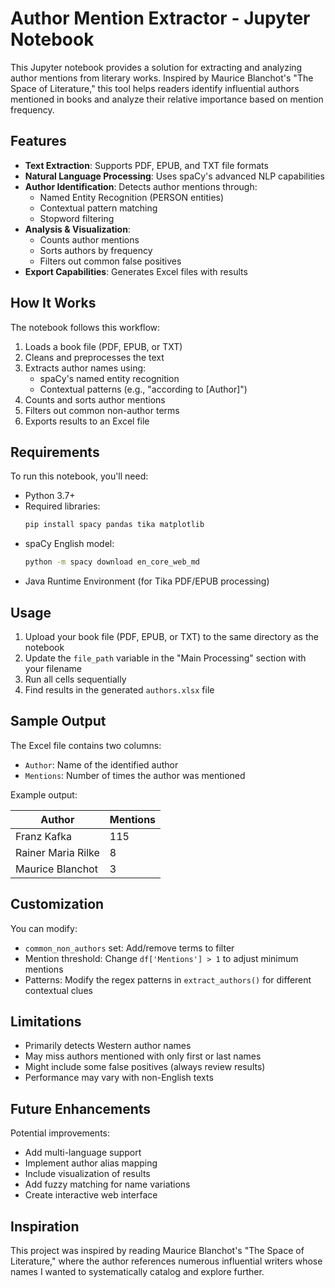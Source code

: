 # Author Mention Extractor - Jupyter Notebook

This Jupyter notebook provides a solution for extracting and analyzing author mentions from literary works. Inspired by Maurice Blanchot's "The Space of Literature," this tool helps readers identify influential authors mentioned in books and analyze their relative importance based on mention frequency.

## Features

- **Text Extraction**: Supports PDF, EPUB, and TXT file formats
- **Natural Language Processing**: Uses spaCy's advanced NLP capabilities
- **Author Identification**: Detects author mentions through:
  - Named Entity Recognition (PERSON entities)
  - Contextual pattern matching
  - Stopword filtering
- **Analysis & Visualization**: 
  - Counts author mentions
  - Sorts authors by frequency
  - Filters out common false positives
- **Export Capabilities**: Generates Excel files with results

## How It Works

The notebook follows this workflow:
1. Loads a book file (PDF, EPUB, or TXT)
2. Cleans and preprocesses the text
3. Extracts author names using:
   - spaCy's named entity recognition
   - Contextual patterns (e.g., "according to [Author]")
4. Counts and sorts author mentions
5. Filters out common non-author terms
6. Exports results to an Excel file

## Requirements

To run this notebook, you'll need:

- Python 3.7+
- Required libraries:
  ```bash
  pip install spacy pandas tika matplotlib
  ```
- spaCy English model:
  ```bash
  python -m spacy download en_core_web_md
  ```
- Java Runtime Environment (for Tika PDF/EPUB processing)

## Usage

1. Upload your book file (PDF, EPUB, or TXT) to the same directory as the notebook
2. Update the `file_path` variable in the "Main Processing" section with your filename
3. Run all cells sequentially
4. Find results in the generated `authors.xlsx` file

## Sample Output

The Excel file contains two columns:
- `Author`: Name of the identified author
- `Mentions`: Number of times the author was mentioned

Example output:

| Author            | Mentions |
|-------------------|----------|
| Franz Kafka       | 115    |
| Rainer Maria Rilke| 8    |
| Maurice Blanchot  | 3     |

## Customization

You can modify:
- `common_non_authors` set: Add/remove terms to filter
- Mention threshold: Change `df['Mentions'] > 1` to adjust minimum mentions
- Patterns: Modify the regex patterns in `extract_authors()` for different contextual clues

## Limitations

- Primarily detects Western author names
- May miss authors mentioned with only first or last names
- Might include some false positives (always review results)
- Performance may vary with non-English texts

## Future Enhancements

Potential improvements:
- Add multi-language support
- Implement author alias mapping
- Include visualization of results
- Add fuzzy matching for name variations
- Create interactive web interface

## Inspiration

This project was inspired by reading Maurice Blanchot's "The Space of Literature," where the author references numerous influential writers whose names I wanted to systematically catalog and explore further.
